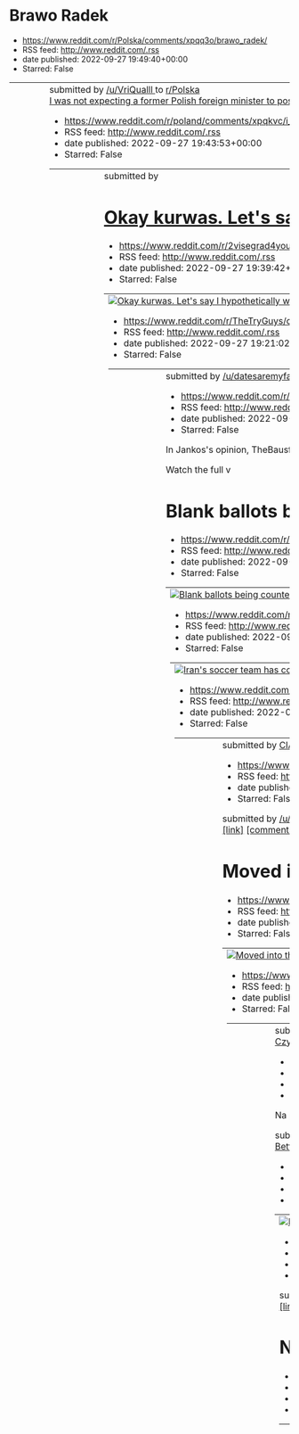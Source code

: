 # Brawo Radek
 - https://www.reddit.com/r/Polska/comments/xpqq3o/brawo_radek/
 - RSS feed: http://www.reddit.com/.rss
 - date published: 2022-09-27 19:49:40+00:00
 - Starred: False

<table> <tr><td> <a href="https://www.reddit.com/r/Polska/comments/xpqq3o/brawo_radek/"> <img alt="Brawo Radek" src="https://preview.redd.it/qsfl2486hgq91.png?width=320&amp;crop=smart&amp;auto=webp&amp;s=e9a030aa4481e2723e512216f17f8c8b8fa85c59" title="Brawo Radek" /> </a> </td><td> &#32; submitted by &#32; <a href="https://www.reddit.com/user/VriQualll"> /u/VriQualll </a> &#32; to &#32; <a href="https://www.reddit.com/r/Polska/"> r/Polska </a> <br /> <span><a href="https://i.redd.it/qsfl2486hgq

# I was not expecting a former Polish foreign minister to post this
 - https://www.reddit.com/r/poland/comments/xpqkvc/i_was_not_expecting_a_former_polish_foreign/
 - RSS feed: http://www.reddit.com/.rss
 - date published: 2022-09-27 19:43:53+00:00
 - Starred: False

<table> <tr><td> <a href="https://www.reddit.com/r/poland/comments/xpqkvc/i_was_not_expecting_a_former_polish_foreign/"> <img alt="I was not expecting a former Polish foreign minister to post this" src="https://preview.redd.it/fean8farfgq91.png?width=640&amp;crop=smart&amp;auto=webp&amp;s=70c3b793614bb797560b40276a2f3654783c34af" title="I was not expecting a former Polish foreign minister to post this" /> </a> </td><td> &#32; submitted by &#32; <a href="https://www.reddit.com/user/S3ndD1ckP1cs">

# Okay kurwas. Let's say I hypothetically wanted to learn Polish in the near future. How do I start learning it without getting an immediate stroke?
 - https://www.reddit.com/r/2visegrad4you/comments/xpqgui/okay_kurwas_lets_say_i_hypothetically_wanted_to/
 - RSS feed: http://www.reddit.com/.rss
 - date published: 2022-09-27 19:39:42+00:00
 - Starred: False

<table> <tr><td> <a href="https://www.reddit.com/r/2visegrad4you/comments/xpqgui/okay_kurwas_lets_say_i_hypothetically_wanted_to/"> <img alt="Okay kurwas. Let's say I hypothetically wanted to learn Polish in the near future. How do I start learning it without getting an immediate stroke?" src="https://preview.redd.it/dljxavmbfgq91.png?width=640&amp;crop=smart&amp;auto=webp&amp;s=29a17406087dfe86e7f2beceb1f0856756095c68" title="Okay kurwas. Let's say I hypothetically wanted to learn Polish in the

# Official: Ned and Ariel’s comments on the situation
 - https://www.reddit.com/r/TheTryGuys/comments/xppz9a/official_ned_and_ariels_comments_on_the_situation/
 - RSS feed: http://www.reddit.com/.rss
 - date published: 2022-09-27 19:21:02+00:00
 - Starred: False

<table> <tr><td> <a href="https://www.reddit.com/r/TheTryGuys/comments/xppz9a/official_ned_and_ariels_comments_on_the_situation/"> <img alt="Official: Ned and Ariel’s comments on the situation" src="https://b.thumbs.redditmedia.com/Vi9bIf_YiJ5_g_CKguyF-XsPPRJdjg75rucuyY9OngE.jpg" title="Official: Ned and Ariel’s comments on the situation" /> </a> </td><td> &#32; submitted by &#32; <a href="https://www.reddit.com/user/datesaremyfave"> /u/datesaremyfave </a> &#32; to &#32; <a href="https://www.red

# G2 Jankos explains why he thinks TheBausffs shouldn't be allowed to play in the EU Champion's Queue
 - https://www.reddit.com/r/leagueoflegends/comments/xppwgp/g2_jankos_explains_why_he_thinks_thebausffs/
 - RSS feed: http://www.reddit.com/.rss
 - date published: 2022-09-27 19:18:05+00:00
 - Starred: False

<!-- SC_OFF --><div class="md"><p>In Jankos's opinion, TheBausffs shouldn't play in the EU Champion's Queue because according to him Baus &quot;plays only one champion&quot;. He then stated that he is speaking for himself but he can assure us that &quot;not a lot of people would be happy about their Top Laner going 12/20 deaths in every game even if he goes even in farm&quot;. He ends saying that in his opinion &quot;Champion's Queue is supposed to imitate pro play.&quot;</p> <p>Watch the full v

# Blank ballots being counted in occupied territories of Ukraine. Results were 97-98% for annexation by Russia.
 - https://www.reddit.com/r/Damnthatsinteresting/comments/xppugf/blank_ballots_being_counted_in_occupied/
 - RSS feed: http://www.reddit.com/.rss
 - date published: 2022-09-27 19:15:52+00:00
 - Starred: False

<table> <tr><td> <a href="https://www.reddit.com/r/Damnthatsinteresting/comments/xppugf/blank_ballots_being_counted_in_occupied/"> <img alt="Blank ballots being counted in occupied territories of Ukraine. Results were 97-98% for annexation by Russia." src="https://preview.redd.it/jx0zio45bgq91.jpg?width=640&amp;crop=smart&amp;auto=webp&amp;s=0da2518d6e8b35d416cb50939293695e1f4c915b" title="Blank ballots being counted in occupied territories of Ukraine. Results were 97-98% for annexation by Russi

# Iran's soccer team has covered the emblem of the Islamic Republic during the national anthem in protest of the government and its lethal treatment of women. This could result in the execution of the players upon returning to Iran.
 - https://www.reddit.com/r/nextfuckinglevel/comments/xppcgi/irans_soccer_team_has_covered_the_emblem_of_the/
 - RSS feed: http://www.reddit.com/.rss
 - date published: 2022-09-27 18:56:57+00:00
 - Starred: False

<table> <tr><td> <a href="https://www.reddit.com/r/nextfuckinglevel/comments/xppcgi/irans_soccer_team_has_covered_the_emblem_of_the/"> <img alt="Iran's soccer team has covered the emblem of the Islamic Republic during the national anthem in protest of the government and its lethal treatment of women. This could result in the execution of the players upon returning to Iran." src="https://external-preview.redd.it/oby22SV7U2IQ90y6r7Xw1NV-Ea80EO8Sl8hUJDjwdHY.png?width=640&amp;crop=smart&amp;auto=web

# This building across the street from my job. "Crea-ate-tive spaces"
 - https://www.reddit.com/r/CrappyDesign/comments/xpoctb/this_building_across_the_street_from_my_job/
 - RSS feed: http://www.reddit.com/.rss
 - date published: 2022-09-27 18:18:56+00:00
 - Starred: False

<table> <tr><td> <a href="https://www.reddit.com/r/CrappyDesign/comments/xpoctb/this_building_across_the_street_from_my_job/"> <img alt="This building across the street from my job. &quot;Crea-ate-tive spaces&quot;" src="https://preview.redd.it/3glmf6pz0gq91.jpg?width=640&amp;crop=smart&amp;auto=webp&amp;s=f5e5b3da41acb0af5e9932ad32b745a3c85674e5" title="This building across the street from my job. &quot;Crea-ate-tive spaces&quot;" /> </a> </td><td> &#32; submitted by &#32; <a href="https://www.

# CIA warned Berlin about possible attacks on gas pipelines in summer - Spiegel
 - https://www.reddit.com/r/worldnews/comments/xpo0w2/cia_warned_berlin_about_possible_attacks_on_gas/
 - RSS feed: http://www.reddit.com/.rss
 - date published: 2022-09-27 18:06:20+00:00
 - Starred: False

&#32; submitted by &#32; <a href="https://www.reddit.com/user/Smithy2232"> /u/Smithy2232 </a> &#32; to &#32; <a href="https://www.reddit.com/r/worldnews/"> r/worldnews </a> <br /> <span><a href="https://www.reuters.com/world/cia-warned-berlin-about-possible-attacks-gas-pipelines-summer-spiegel-2022-09-27/">[link]</a></span> &#32; <span><a href="https://www.reddit.com/r/worldnews/comments/xpo0w2/cia_warned_berlin_about_possible_attacks_on_gas/">[comments]</a></span>

# Moved into this apartment with my girlfriend less than a month ago. Last night, the sky started falling.
 - https://www.reddit.com/r/mildlyinfuriating/comments/xpnsca/moved_into_this_apartment_with_my_girlfriend_less/
 - RSS feed: http://www.reddit.com/.rss
 - date published: 2022-09-27 17:57:54+00:00
 - Starred: False

<table> <tr><td> <a href="https://www.reddit.com/r/mildlyinfuriating/comments/xpnsca/moved_into_this_apartment_with_my_girlfriend_less/"> <img alt="Moved into this apartment with my girlfriend less than a month ago. Last night, the sky started falling." src="https://preview.redd.it/k375fen8xfq91.jpg?width=640&amp;crop=smart&amp;auto=webp&amp;s=53cc9a11f45408436e70e8e896389afd6c88abfd" title="Moved into this apartment with my girlfriend less than a month ago. Last night, the sky started falling."

# literarlyr
 - https://www.reddit.com/r/shitposting/comments/xpndmk/literarlyr/
 - RSS feed: http://www.reddit.com/.rss
 - date published: 2022-09-27 17:42:11+00:00
 - Starred: False

<table> <tr><td> <a href="https://www.reddit.com/r/shitposting/comments/xpndmk/literarlyr/"> <img alt="literarlyr" src="https://preview.redd.it/jg5sxxgdufq91.png?width=640&amp;crop=smart&amp;auto=webp&amp;s=d1d140be61787d122d57f0c5c1d28a5df8e67037" title="literarlyr" /> </a> </td><td> &#32; submitted by &#32; <a href="https://www.reddit.com/user/rdmdstlpstng"> /u/rdmdstlpstng </a> &#32; to &#32; <a href="https://www.reddit.com/r/shitposting/"> r/shitposting </a> <br /> <span><a href="https://i.r

# Czy ludzie serio nieironicznie myślą, że to polskie jednostki specjalne uszkodziły Nord Stream we współpracy z USA?
 - https://www.reddit.com/r/Polska/comments/xpn2x0/czy_ludzie_serio_nieironicznie_myślą_że_to/
 - RSS feed: http://www.reddit.com/.rss
 - date published: 2022-09-27 17:30:58+00:00
 - Starred: False

<!-- SC_OFF --><div class="md"><p>Na początku taki trend widziałem tylko na wykopie, który jak wiadomo, miewa bardzo różne i dziwne pomysły, ale potem w nieironiczny sposób taka narracja przedostała się na tt i do ludzi, których uważam za rozsądnych…</p> </div><!-- SC_ON --> &#32; submitted by &#32; <a href="https://www.reddit.com/user/MartenInGooseberries"> /u/MartenInGooseberries </a> &#32; to &#32; <a href="https://www.reddit.com/r/Polska/"> r/Polska </a> <br /> <span><a href="https://www.red

# Better quality Nahida skill image (you can see the Skill and Burst icons more clearly too) [source unknown]
 - https://www.reddit.com/r/Genshin_Impact_Leaks/comments/xpmxht/better_quality_nahida_skill_image_you_can_see_the/
 - RSS feed: http://www.reddit.com/.rss
 - date published: 2022-09-27 17:25:10+00:00
 - Starred: False

<table> <tr><td> <a href="https://www.reddit.com/r/Genshin_Impact_Leaks/comments/xpmxht/better_quality_nahida_skill_image_you_can_see_the/"> <img alt="Better quality Nahida skill image (you can see the Skill and Burst icons more clearly too) [source unknown]" src="https://preview.redd.it/agpjn00erfq91.png?width=640&amp;crop=smart&amp;auto=webp&amp;s=b611049b10582fbcbb19b10d7d2db444eb6c0256" title="Better quality Nahida skill image (you can see the Skill and Burst icons more clearly too) [source 

# What's your plan if nuclear war breaks out between NATO and Russia?
 - https://www.reddit.com/r/AskReddit/comments/xpmqz3/whats_your_plan_if_nuclear_war_breaks_out_between/
 - RSS feed: http://www.reddit.com/.rss
 - date published: 2022-09-27 17:18:08+00:00
 - Starred: False

&#32; submitted by &#32; <a href="https://www.reddit.com/user/FormalAd4125"> /u/FormalAd4125 </a> &#32; to &#32; <a href="https://www.reddit.com/r/AskReddit/"> r/AskReddit </a> <br /> <span><a href="https://www.reddit.com/r/AskReddit/comments/xpmqz3/whats_your_plan_if_nuclear_war_breaks_out_between/">[link]</a></span> &#32; <span><a href="https://www.reddit.com/r/AskReddit/comments/xpmqz3/whats_your_plan_if_nuclear_war_breaks_out_between/">[comments]</a></span>

# Nahida skill area clarification Via Ubatcha
 - https://www.reddit.com/r/Genshin_Impact_Leaks/comments/xplelt/nahida_skill_area_clarification_via_ubatcha/
 - RSS feed: http://www.reddit.com/.rss
 - date published: 2022-09-27 16:26:48+00:00
 - Starred: False

<table> <tr><td> <a href="https://www.reddit.com/r/Genshin_Impact_Leaks/comments/xplelt/nahida_skill_area_clarification_via_ubatcha/"> <img alt="Nahida skill area clarification Via Ubatcha" src="https://preview.redd.it/3nrsxmdzgfq91.jpg?width=640&amp;crop=smart&amp;auto=webp&amp;s=ef1c5780a8a0672eeb5f6a3ddad40784fd8ff18c" title="Nahida skill area clarification Via Ubatcha" /> </a> </td><td> &#32; submitted by &#32; <a href="https://www.reddit.com/user/Manne_12"> /u/Manne_12 </a> &#32; to &#32; <

# Do you polish people like being called Eastern Europeans?
 - https://www.reddit.com/r/poland/comments/xpl17t/do_you_polish_people_like_being_called_eastern/
 - RSS feed: http://www.reddit.com/.rss
 - date published: 2022-09-27 16:12:48+00:00
 - Starred: False

<!-- SC_OFF --><div class="md"><p>So I was born in Poland, but moved abroad as a child. I personally don’t like it, when people call me Eastern European or say that I’m from Eastern Europe, because a lot of people immediately see it as little Russia. Nothing wrong with being Russian, but I don’t like it when the culture, traditions etc. of a country are being ignored and mixed with other out of ignorance and kinda having the iron curtain thinking. That’s why I rather call myself Central European

# Cos gorszego niz p1zda
 - https://www.reddit.com/r/Polska_wpz/comments/xpk32g/cos_gorszego_niz_p1zda/
 - RSS feed: http://www.reddit.com/.rss
 - date published: 2022-09-27 15:36:45+00:00
 - Starred: False

<table> <tr><td> <a href="https://www.reddit.com/r/Polska_wpz/comments/xpk32g/cos_gorszego_niz_p1zda/"> <img alt="Cos gorszego niz p1zda" src="https://preview.redd.it/yk80tn228fq91.jpg?width=640&amp;crop=smart&amp;auto=webp&amp;s=21d9467e96e04f6f74c77d32e70c84d3641d6b42" title="Cos gorszego niz p1zda" /> </a> </td><td> &#32; submitted by &#32; <a href="https://www.reddit.com/user/Ilikenani"> /u/Ilikenani </a> &#32; to &#32; <a href="https://www.reddit.com/r/Polska_wpz/"> r/Polska_wpz </a> <br />

# PGNiG wlepia karę za zbyt male zużycie gazu
 - https://www.reddit.com/r/Polska/comments/xpk0ss/pgnig_wlepia_karę_za_zbyt_male_zużycie_gazu/
 - RSS feed: http://www.reddit.com/.rss
 - date published: 2022-09-27 15:34:18+00:00
 - Starred: False

<table> <tr><td> <a href="https://www.reddit.com/r/Polska/comments/xpk0ss/pgnig_wlepia_karę_za_zbyt_male_zużycie_gazu/"> <img alt="PGNiG wlepia karę za zbyt male zużycie gazu" src="https://preview.redd.it/6wuws4em7fq91.jpg?width=640&amp;crop=smart&amp;auto=webp&amp;s=464cf2f1600069b43a53feb00b212ad43fa91a6c" title="PGNiG wlepia karę za zbyt male zużycie gazu" /> </a> </td><td> &#32; submitted by &#32; <a href="https://www.reddit.com/user/Bielin_Clash"> /u/Bielin_Clash </a> &#32; to &#32; <a href

# I don't know why they get so angry.
 - https://www.reddit.com/r/dankmemes/comments/xpjjzt/i_dont_know_why_they_get_so_angry/
 - RSS feed: http://www.reddit.com/.rss
 - date published: 2022-09-27 15:16:20+00:00
 - Starred: False

<table> <tr><td> <a href="https://www.reddit.com/r/dankmemes/comments/xpjjzt/i_dont_know_why_they_get_so_angry/"> <img alt="I don't know why they get so angry." src="https://preview.redd.it/d9fr8o0f4fq91.jpg?width=640&amp;crop=smart&amp;auto=webp&amp;s=09a718e9f0ca2329fdf0516f74aab9e3424087d2" title="I don't know why they get so angry." /> </a> </td><td> &#32; submitted by &#32; <a href="https://www.reddit.com/user/crash_and-burn9000"> /u/crash_and-burn9000 </a> &#32; to &#32; <a href="https://w

# You get transported 30 years into the future for 5 minutes, you are sitting in front of a computer, what information are you going to search?
 - https://www.reddit.com/r/AskReddit/comments/xpjhkd/you_get_transported_30_years_into_the_future_for/
 - RSS feed: http://www.reddit.com/.rss
 - date published: 2022-09-27 15:13:52+00:00
 - Starred: False

&#32; submitted by &#32; <a href="https://www.reddit.com/user/ChipChrome-"> /u/ChipChrome- </a> &#32; to &#32; <a href="https://www.reddit.com/r/AskReddit/"> r/AskReddit </a> <br /> <span><a href="https://www.reddit.com/r/AskReddit/comments/xpjhkd/you_get_transported_30_years_into_the_future_for/">[link]</a></span> &#32; <span><a href="https://www.reddit.com/r/AskReddit/comments/xpjhkd/you_get_transported_30_years_into_the_future_for/">[comments]</a></span>

# I fo und it from somewhere and i decided to buy it and today arrive. what should i do?
 - https://www.reddit.com/r/shitposting/comments/xpjdhg/i_fo_und_it_from_somewhere_and_i_decided_to_buy/
 - RSS feed: http://www.reddit.com/.rss
 - date published: 2022-09-27 15:09:41+00:00
 - Starred: False

&#32; submitted by &#32; <a href="https://www.reddit.com/user/Arnius_blamentus19"> /u/Arnius_blamentus19 </a> &#32; to &#32; <a href="https://www.reddit.com/r/shitposting/"> r/shitposting </a> <br /> <span><a href="https://v.redd.it/fu6g6y483fq91">[link]</a></span> &#32; <span><a href="https://www.reddit.com/r/shitposting/comments/xpjdhg/i_fo_und_it_from_somewhere_and_i_decided_to_buy/">[comments]</a></span>

# [DISC] Chainsaw Man - Ch. 105 links
 - https://www.reddit.com/r/ChainsawMan/comments/xpj3oi/disc_chainsaw_man_ch_105_links/
 - RSS feed: http://www.reddit.com/.rss
 - date published: 2022-09-27 14:59:47+00:00
 - Starred: False

<!-- SC_OFF --><div class="md"><table><thead> <tr> <th align="left"><strong>Source</strong></th> <th align="left"><strong>Status</strong></th> </tr> </thead><tbody> <tr> <td align="left">Mangaplus</td> <td align="left"><a href="https://mangaplus.shueisha.co.jp/viewer/1013774">Online</a></td> </tr> <tr> <td align="left">Viz</td> <td align="left"><a href="https://www.viz.com/shonenjump/chainsaw-man-chapter-105/chapter/25500?action=read">Online</a></td> </tr> </tbody></table> <p><a href="https://di

# Złożyłem zawiadomienie do prokuratury na posła PiS za łamanie kodeksu wyborczego.
 - https://www.reddit.com/r/Polska/comments/xpio8w/złożyłem_zawiadomienie_do_prokuratury_na_posła/
 - RSS feed: http://www.reddit.com/.rss
 - date published: 2022-09-27 14:43:02+00:00
 - Starred: False

<table> <tr><td> <a href="https://www.reddit.com/r/Polska/comments/xpio8w/złożyłem_zawiadomienie_do_prokuratury_na_posła/"> <img alt="Złożyłem zawiadomienie do prokuratury na posła PiS za łamanie kodeksu wyborczego." src="https://preview.redd.it/19j93k1hyeq91.jpg?width=640&amp;crop=smart&amp;auto=webp&amp;s=513be084e2d48c99c7bdac00db648e1789b791e6" title="Złożyłem zawiadomienie do prokuratury na posła PiS za łamanie kodeksu wyborczego." /> </a> </td><td> &#32; submitted by &#32; <a href="https:/

# What's your simple fantasy name?
 - https://www.reddit.com/r/tumblr/comments/xpik2u/whats_your_simple_fantasy_name/
 - RSS feed: http://www.reddit.com/.rss
 - date published: 2022-09-27 14:38:31+00:00
 - Starred: False

<table> <tr><td> <a href="https://www.reddit.com/r/tumblr/comments/xpik2u/whats_your_simple_fantasy_name/"> <img alt="What's your simple fantasy name?" src="https://preview.redd.it/h65nvmfkxeq91.png?width=640&amp;crop=smart&amp;auto=webp&amp;s=0005c22fe991bd55f7f93145d35299bd870ba46f" title="What's your simple fantasy name?" /> </a> </td><td> &#32; submitted by &#32; <a href="https://www.reddit.com/user/lucagaygay"> /u/lucagaygay </a> &#32; to &#32; <a href="https://www.reddit.com/r/tumblr/"> r/

# Il just wait for season 2,
 - https://www.reddit.com/r/memes/comments/xpib0d/il_just_wait_for_season_2/
 - RSS feed: http://www.reddit.com/.rss
 - date published: 2022-09-27 14:28:30+00:00
 - Starred: False

<table> <tr><td> <a href="https://www.reddit.com/r/memes/comments/xpib0d/il_just_wait_for_season_2/"> <img alt="Il just wait for season 2," src="https://preview.redd.it/2efkjw8uveq91.gif?width=320&amp;crop=smart&amp;s=055d62fc063667e1644b3113238ad658fb88d869" title="Il just wait for season 2," /> </a> </td><td> &#32; submitted by &#32; <a href="https://www.reddit.com/user/AestheticMirror"> /u/AestheticMirror </a> &#32; to &#32; <a href="https://www.reddit.com/r/memes/"> r/memes </a> <br /> <span

# This was uploaded online with the caption: "We are closer than you think".
 - https://www.reddit.com/r/ukraine/comments/xpi78b/this_was_uploaded_online_with_the_caption_we_are/
 - RSS feed: http://www.reddit.com/.rss
 - date published: 2022-09-27 14:24:28+00:00
 - Starred: False

<table> <tr><td> <a href="https://www.reddit.com/r/ukraine/comments/xpi78b/this_was_uploaded_online_with_the_caption_we_are/"> <img alt="This was uploaded online with the caption: &quot;We are closer than you think&quot;." src="https://preview.redd.it/s3lke7z4veq91.jpg?width=640&amp;crop=smart&amp;auto=webp&amp;s=fa15ce101a4e95b21ec1e742d10f0f66bcc70347" title="This was uploaded online with the caption: &quot;We are closer than you think&quot;." /> </a> </td><td> &#32; submitted by &#32; <a href

# Wholesome Japan
 - https://www.reddit.com/r/wholesomememes/comments/xpi0bn/wholesome_japan/
 - RSS feed: http://www.reddit.com/.rss
 - date published: 2022-09-27 14:16:48+00:00
 - Starred: False

<table> <tr><td> <a href="https://www.reddit.com/r/wholesomememes/comments/xpi0bn/wholesome_japan/"> <img alt="Wholesome Japan" src="https://preview.redd.it/n9jldzksteq91.jpg?width=640&amp;crop=smart&amp;auto=webp&amp;s=fa8451c2118bd48b060780c970cb7289c63e96df" title="Wholesome Japan" /> </a> </td><td> &#32; submitted by &#32; <a href="https://www.reddit.com/user/Steam-powered-pickle"> /u/Steam-powered-pickle </a> &#32; to &#32; <a href="https://www.reddit.com/r/wholesomememes/"> r/wholesomememe

# Initial votes show over 96% in occupied Ukraine favor joining Russia -Russian state media
 - https://www.reddit.com/r/worldnews/comments/xphyov/initial_votes_show_over_96_in_occupied_ukraine/
 - RSS feed: http://www.reddit.com/.rss
 - date published: 2022-09-27 14:15:04+00:00
 - Starred: False

&#32; submitted by &#32; <a href="https://www.reddit.com/user/Labor_Zionist"> /u/Labor_Zionist </a> &#32; to &#32; <a href="https://www.reddit.com/r/worldnews/"> r/worldnews </a> <br /> <span><a href="https://m.jpost.com/international/article-718256">[link]</a></span> &#32; <span><a href="https://www.reddit.com/r/worldnews/comments/xphyov/initial_votes_show_over_96_in_occupied_ukraine/">[comments]</a></span>

# This meme is from the future. You wouldn’t get it.
 - https://www.reddit.com/r/memes/comments/xph4jg/this_meme_is_from_the_future_you_wouldnt_get_it/
 - RSS feed: http://www.reddit.com/.rss
 - date published: 2022-09-27 13:41:42+00:00
 - Starred: False

<table> <tr><td> <a href="https://www.reddit.com/r/memes/comments/xph4jg/this_meme_is_from_the_future_you_wouldnt_get_it/"> <img alt="This meme is from the future. You wouldn’t get it." src="https://preview.redd.it/yxt7nq6jneq91.jpg?width=640&amp;crop=smart&amp;auto=webp&amp;s=99e4779809c437e5842d0321d21a1f796e5a7e8f" title="This meme is from the future. You wouldn’t get it." /> </a> </td><td> &#32; submitted by &#32; <a href="https://www.reddit.com/user/bored_person9085-6"> /u/bored_person9085-

# nord stream gas leakage
 - https://www.reddit.com/r/pics/comments/xph1aa/nord_stream_gas_leakage/
 - RSS feed: http://www.reddit.com/.rss
 - date published: 2022-09-27 13:37:56+00:00
 - Starred: False

<table> <tr><td> <a href="https://www.reddit.com/r/pics/comments/xph1aa/nord_stream_gas_leakage/"> <img alt="nord stream gas leakage" src="https://preview.redd.it/qgb3u55tmeq91.jpg?width=640&amp;crop=smart&amp;auto=webp&amp;s=aab26fedf5c283c05723aa090b933e2c9f780ddd" title="nord stream gas leakage" /> </a> </td><td> &#32; submitted by &#32; <a href="https://www.reddit.com/user/eumel99"> /u/eumel99 </a> &#32; to &#32; <a href="https://www.reddit.com/r/pics/"> r/pics </a> <br /> <span><a href="htt

# Swedish and Danish seismological stations confirm explosions at Nord Stream leaks
 - https://www.reddit.com/r/europe/comments/xpgrxi/swedish_and_danish_seismological_stations_confirm/
 - RSS feed: http://www.reddit.com/.rss
 - date published: 2022-09-27 13:26:52+00:00
 - Starred: False

<table> <tr><td> <a href="https://www.reddit.com/r/europe/comments/xpgrxi/swedish_and_danish_seismological_stations_confirm/"> <img alt="Swedish and Danish seismological stations confirm explosions at Nord Stream leaks" src="https://external-preview.redd.it/RctlfzCydzk8ZREPOACXTO9vImrcqkLQeo6xvY6vG-M.jpg?width=640&amp;crop=smart&amp;auto=webp&amp;s=3f18f232c8800891cc542b1a9503c80f362b868c" title="Swedish and Danish seismological stations confirm explosions at Nord Stream leaks" /> </a> </td><td>

# AFK Arena (video game) addict that never went outside since 2016 and only ate lentils.
 - https://www.reddit.com/r/oddlyterrifying/comments/xpfzub/afk_arena_video_game_addict_that_never_went/
 - RSS feed: http://www.reddit.com/.rss
 - date published: 2022-09-27 12:53:50+00:00
 - Starred: False

<table> <tr><td> <a href="https://www.reddit.com/r/oddlyterrifying/comments/xpfzub/afk_arena_video_game_addict_that_never_went/"> <img alt="AFK Arena (video game) addict that never went outside since 2016 and only ate lentils." src="https://preview.redd.it/30kbqsmzeeq91.png?width=320&amp;crop=smart&amp;auto=webp&amp;s=9598b4324b067ef87cc649ab17328e960b72d76e" title="AFK Arena (video game) addict that never went outside since 2016 and only ate lentils." /> </a> </td><td> &#32; submitted by &#32; 

# Holy sh... I felt that regret.
 - https://www.reddit.com/r/instant_regret/comments/xpfp01/holy_sh_i_felt_that_regret/
 - RSS feed: http://www.reddit.com/.rss
 - date published: 2022-09-27 12:40:21+00:00
 - Starred: False

<table> <tr><td> <a href="https://www.reddit.com/r/instant_regret/comments/xpfp01/holy_sh_i_felt_that_regret/"> <img alt="Holy sh... I felt that regret." src="https://external-preview.redd.it/f-6wOvGQs8SyoODqPtnXOOtI-LYJ6f_Z94akg8wAB_A.jpg?width=216&amp;crop=smart&amp;auto=webp&amp;s=45241e58fbf018d87bf44bf394c00199d2eb319d" title="Holy sh... I felt that regret." /> </a> </td><td> &#32; submitted by &#32; <a href="https://www.reddit.com/user/esberat"> /u/esberat </a> &#32; to &#32; <a href="http

# Thanks, I hate Russians breaking their legs to avoid mobilization
 - https://www.reddit.com/r/TIHI/comments/xpfjmz/thanks_i_hate_russians_breaking_their_legs_to/
 - RSS feed: http://www.reddit.com/.rss
 - date published: 2022-09-27 12:33:32+00:00
 - Starred: False

&#32; submitted by &#32; <a href="https://www.reddit.com/user/Finnick-420"> /u/Finnick-420 </a> &#32; to &#32; <a href="https://www.reddit.com/r/TIHI/"> r/TIHI </a> <br /> <span><a href="https://v.redd.it/vani7uwcbeq91">[link]</a></span> &#32; <span><a href="https://www.reddit.com/r/TIHI/comments/xpfjmz/thanks_i_hate_russians_breaking_their_legs_to/">[comments]</a></span>

# Updated Nahida kit and weapon by WFP
 - https://www.reddit.com/r/Genshin_Impact_Leaks/comments/xpfj8y/updated_nahida_kit_and_weapon_by_wfp/
 - RSS feed: http://www.reddit.com/.rss
 - date published: 2022-09-27 12:33:02+00:00
 - Starred: False

<table> <tr><td> <a href="https://www.reddit.com/r/Genshin_Impact_Leaks/comments/xpfj8y/updated_nahida_kit_and_weapon_by_wfp/"> <img alt="Updated Nahida kit and weapon by WFP" src="https://a.thumbs.redditmedia.com/Arc3lNyP7PUdhZK0Il9rF7HNf_7KYDHHf4k4RY-uOR4.jpg" title="Updated Nahida kit and weapon by WFP" /> </a> </td><td> <!-- SC_OFF --><div class="md"><p>&#x200b;</p> <p><a href="https://preview.redd.it/pe2axpb2beq91.png?width=1550&amp;format=png&amp;auto=webp&amp;s=177a4aa36440e2f3027a1a9aca8

# Dla osób które w młodości lubiły środowisko Korwina i miały podobne do niego poglądy, co was przekonało do zmiany zdania?
 - https://www.reddit.com/r/Polska/comments/xpfiif/dla_osób_które_w_młodości_lubiły_środowisko/
 - RSS feed: http://www.reddit.com/.rss
 - date published: 2022-09-27 12:32:06+00:00
 - Starred: False

<!-- SC_OFF --><div class="md"><p><a href="https://www.reddit.com/poll/xpfiif">View Poll</a></p> </div><!-- SC_ON --> &#32; submitted by &#32; <a href="https://www.reddit.com/user/Norbertok2"> /u/Norbertok2 </a> &#32; to &#32; <a href="https://www.reddit.com/r/Polska/"> r/Polska </a> <br /> <span><a href="https://www.reddit.com/r/Polska/comments/xpfiif/dla_osób_które_w_młodości_lubiły_środowisko/">[link]</a></span> &#32; <span><a href="https://www.reddit.com/r/Polska/comments/xpfiif/dla_osób_któ

# me_irl
 - https://www.reddit.com/r/meirl/comments/xpf1xi/me_irl/
 - RSS feed: http://www.reddit.com/.rss
 - date published: 2022-09-27 12:11:15+00:00
 - Starred: False

<table> <tr><td> <a href="https://www.reddit.com/r/meirl/comments/xpf1xi/me_irl/"> <img alt="me_irl" src="https://preview.redd.it/762uwrsc7eq91.jpg?width=320&amp;crop=smart&amp;auto=webp&amp;s=1dc89abf2282d0502ada3bcceb53e3c401599c54" title="me_irl" /> </a> </td><td> &#32; submitted by &#32; <a href="https://www.reddit.com/user/Ok_Performance_5728"> /u/Ok_Performance_5728 </a> &#32; to &#32; <a href="https://www.reddit.com/r/meirl/"> r/meirl </a> <br /> <span><a href="https://i.redd.it/762uwrsc7

# That got weird quick
 - https://www.reddit.com/r/Genshin_Impact/comments/xpevws/that_got_weird_quick/
 - RSS feed: http://www.reddit.com/.rss
 - date published: 2022-09-27 12:03:51+00:00
 - Starred: False

<table> <tr><td> <a href="https://www.reddit.com/r/Genshin_Impact/comments/xpevws/that_got_weird_quick/"> <img alt="That got weird quick" src="https://b.thumbs.redditmedia.com/29SnJyBRYxYBWD5mvhrFvl_uvm5HLtsKGZuoOChv6Ws.jpg" title="That got weird quick" /> </a> </td><td> &#32; submitted by &#32; <a href="https://www.reddit.com/user/FlameLover444"> /u/FlameLover444 </a> &#32; to &#32; <a href="https://www.reddit.com/r/Genshin_Impact/"> r/Genshin_Impact </a> <br /> <span><a href="https://www.reddi

# Ukrainian BTR engages a Russian SUV that was attempting to flee encirclement
 - https://www.reddit.com/r/CombatFootage/comments/xpeuow/ukrainian_btr_engages_a_russian_suv_that_was/
 - RSS feed: http://www.reddit.com/.rss
 - date published: 2022-09-27 12:02:18+00:00
 - Starred: False

&#32; submitted by &#32; <a href="https://www.reddit.com/user/HalalMeatCOEggo"> /u/HalalMeatCOEggo </a> &#32; to &#32; <a href="https://www.reddit.com/r/CombatFootage/"> r/CombatFootage </a> <br /> <span><a href="https://v.redd.it/it3k79ik5eq91">[link]</a></span> &#32; <span><a href="https://www.reddit.com/r/CombatFootage/comments/xpeuow/ukrainian_btr_engages_a_russian_suv_that_was/">[comments]</a></span>

# why is my laptop consuming 60% ram idle ?
 - https://www.reddit.com/r/pcmasterrace/comments/xpetw8/why_is_my_laptop_consuming_60_ram_idle/
 - RSS feed: http://www.reddit.com/.rss
 - date published: 2022-09-27 12:01:21+00:00
 - Starred: False

<table> <tr><td> <a href="https://www.reddit.com/r/pcmasterrace/comments/xpetw8/why_is_my_laptop_consuming_60_ram_idle/"> <img alt="why is my laptop consuming 60% ram idle ?" src="https://preview.redd.it/5fj6mopk5eq91.png?width=640&amp;crop=smart&amp;auto=webp&amp;s=657eef05f23338fbb4a458cd255fa81613319c6c" title="why is my laptop consuming 60% ram idle ?" /> </a> </td><td> &#32; submitted by &#32; <a href="https://www.reddit.com/user/Dead-_Inside"> /u/Dead-_Inside </a> &#32; to &#32; <a href="h

# Co to ma być
 - https://www.reddit.com/r/Polska/comments/xpenct/co_to_ma_być/
 - RSS feed: http://www.reddit.com/.rss
 - date published: 2022-09-27 11:53:28+00:00
 - Starred: False

&#32; submitted by &#32; <a href="https://www.reddit.com/user/average_air_breather"> /u/average_air_breather </a> &#32; to &#32; <a href="https://www.reddit.com/r/Polska/"> r/Polska </a> <br /> <span><a href="https://i.redd.it/ouh2myv74eq91.jpg">[link]</a></span> &#32; <span><a href="https://www.reddit.com/r/Polska/comments/xpenct/co_to_ma_być/">[comments]</a></span>

# Capitano & Arlecchino crumbs , via HXG
 - https://www.reddit.com/r/Genshin_Impact_Leaks/comments/xpe0w3/capitano_arlecchino_crumbs_via_hxg/
 - RSS feed: http://www.reddit.com/.rss
 - date published: 2022-09-27 11:24:14+00:00
 - Starred: False

&#32; submitted by &#32; <a href="https://www.reddit.com/user/Fair-Order7157"> /u/Fair-Order7157 </a> &#32; to &#32; <a href="https://www.reddit.com/r/Genshin_Impact_Leaks/"> r/Genshin_Impact_Leaks </a> <br /> <span><a href="https://i.redd.it/xwrw0m60zdq91.jpg">[link]</a></span> &#32; <span><a href="https://www.reddit.com/r/Genshin_Impact_Leaks/comments/xpe0w3/capitano_arlecchino_crumbs_via_hxg/">[comments]</a></span>

# Farmers among Russians drafted into the military, Putin says
 - https://www.reddit.com/r/worldnews/comments/xpduwx/farmers_among_russians_drafted_into_the_military/
 - RSS feed: http://www.reddit.com/.rss
 - date published: 2022-09-27 11:15:52+00:00
 - Starred: False

&#32; submitted by &#32; <a href="https://www.reddit.com/user/charmbrood"> /u/charmbrood </a> &#32; to &#32; <a href="https://www.reddit.com/r/worldnews/"> r/worldnews </a> <br /> <span><a href="https://www.reuters.com/world/europe/farmers-among-russians-drafted-into-military-putin-says-2022-09-27/">[link]</a></span> &#32; <span><a href="https://www.reddit.com/r/worldnews/comments/xpduwx/farmers_among_russians_drafted_into_the_military/">[comments]</a></span>

# Death Diving Championship
 - https://www.reddit.com/r/Damnthatsinteresting/comments/xpdumv/death_diving_championship/
 - RSS feed: http://www.reddit.com/.rss
 - date published: 2022-09-27 11:15:28+00:00
 - Starred: False

<table> <tr><td> <a href="https://www.reddit.com/r/Damnthatsinteresting/comments/xpdumv/death_diving_championship/"> <img alt="Death Diving Championship" src="https://external-preview.redd.it/WakeCE-IOib2pFzlTDT-aNLQnxlOmf_sB0V2tyDmSnk.png?width=320&amp;crop=smart&amp;auto=webp&amp;s=960a850d7d1061cb152620f9bbeaa025a3e1e8cd" title="Death Diving Championship" /> </a> </td><td> &#32; submitted by &#32; <a href="https://www.reddit.com/user/_plainsimple"> /u/_plainsimple </a> &#32; to &#32; <a href=

# ale smak ma zarąbisty
 - https://www.reddit.com/r/Polska_wpz/comments/xpdlmh/ale_smak_ma_zarąbisty/
 - RSS feed: http://www.reddit.com/.rss
 - date published: 2022-09-27 11:02:45+00:00
 - Starred: False

<table> <tr><td> <a href="https://www.reddit.com/r/Polska_wpz/comments/xpdlmh/ale_smak_ma_zarąbisty/"> <img alt="ale smak ma zarąbisty" src="https://preview.redd.it/a6jtp276vdq91.jpg?width=320&amp;crop=smart&amp;auto=webp&amp;s=36ca0c5c81e85ebacdac9b40b912fc59e4a9f265" title="ale smak ma zarąbisty" /> </a> </td><td> &#32; submitted by &#32; <a href="https://www.reddit.com/user/fardconsumer"> /u/fardconsumer </a> &#32; to &#32; <a href="https://www.reddit.com/r/Polska_wpz/"> r/Polska_wpz </a> <br

# I like to suntan during summer in my garden, thinking it's safe. Turns out the city decided this was a good day to update house plot records
 - https://www.reddit.com/r/funny/comments/xpdcfj/i_like_to_suntan_during_summer_in_my_garden/
 - RSS feed: http://www.reddit.com/.rss
 - date published: 2022-09-27 10:50:11+00:00
 - Starred: False

&#32; submitted by &#32; <a href="https://www.reddit.com/user/PileLile"> /u/PileLile </a> &#32; to &#32; <a href="https://www.reddit.com/r/funny/"> r/funny </a> <br /> <span><a href="https://i.redd.it/xpsq7umxsdq91.jpg">[link]</a></span> &#32; <span><a href="https://www.reddit.com/r/funny/comments/xpdcfj/i_like_to_suntan_during_summer_in_my_garden/">[comments]</a></span>

# 🐩
 - https://www.reddit.com/r/shitposting/comments/xpcxb9/_/
 - RSS feed: http://www.reddit.com/.rss
 - date published: 2022-09-27 10:28:15+00:00
 - Starred: False

<table> <tr><td> <a href="https://www.reddit.com/r/shitposting/comments/xpcxb9/_/"> <img alt="🐩" src="https://external-preview.redd.it/ZIjbymYrABZv5yFrmqH3SZ2WJQX3DQOUjw77q3YgSKM.png?width=216&amp;crop=smart&amp;auto=webp&amp;s=9f1dda8c1e819dd9a295ba2c8fb8be3dcf18a407" title="🐩" /> </a> </td><td> &#32; submitted by &#32; <a href="https://www.reddit.com/user/Bush-of-love"> /u/Bush-of-love </a> &#32; to &#32; <a href="https://www.reddit.com/r/shitposting/"> r/shitposting </a> <br /> <span><a href=

# What type of aesthetic would be cool to see in the next new FromSoft game in the future?
 - https://www.reddit.com/r/Eldenring/comments/xpcqnj/what_type_of_aesthetic_would_be_cool_to_see_in/
 - RSS feed: http://www.reddit.com/.rss
 - date published: 2022-09-27 10:18:27+00:00
 - Starred: False

<table> <tr><td> <a href="https://www.reddit.com/r/Eldenring/comments/xpcqnj/what_type_of_aesthetic_would_be_cool_to_see_in/"> <img alt="What type of aesthetic would be cool to see in the next new FromSoft game in the future?" src="https://preview.redd.it/wi94nbx2ndq91.jpg?width=640&amp;crop=smart&amp;auto=webp&amp;s=081377b8e0f5e04862430862bbf7ab7ce75fa399" title="What type of aesthetic would be cool to see in the next new FromSoft game in the future?" /> </a> </td><td> &#32; submitted by &#32;

# Wściekły Korwin murem za Braunem i AfD
 - https://www.reddit.com/r/Polska/comments/xpcn6d/wściekły_korwin_murem_za_braunem_i_afd/
 - RSS feed: http://www.reddit.com/.rss
 - date published: 2022-09-27 10:13:25+00:00
 - Starred: False

<table> <tr><td> <a href="https://www.reddit.com/r/Polska/comments/xpcn6d/wściekły_korwin_murem_za_braunem_i_afd/"> <img alt="Wściekły Korwin murem za Braunem i AfD" src="https://preview.redd.it/rbimlg4jldq91.png?width=320&amp;crop=smart&amp;auto=webp&amp;s=fe85b82b07a48501c2de5df0e52e036bb71b6ebd" title="Wściekły Korwin murem za Braunem i AfD" /> </a> </td><td> &#32; submitted by &#32; <a href="https://www.reddit.com/user/Randriri"> /u/Randriri </a> &#32; to &#32; <a href="https://www.reddit.co

# What a wholesome helper
 - https://www.reddit.com/r/wholesomememes/comments/xpcn2f/what_a_wholesome_helper/
 - RSS feed: http://www.reddit.com/.rss
 - date published: 2022-09-27 10:13:14+00:00
 - Starred: False

<table> <tr><td> <a href="https://www.reddit.com/r/wholesomememes/comments/xpcn2f/what_a_wholesome_helper/"> <img alt="What a wholesome helper" src="https://preview.redd.it/ij1092t6mdq91.jpg?width=640&amp;crop=smart&amp;auto=webp&amp;s=36b246b0cab004993c46d4f0c3c35312e49bebf6" title="What a wholesome helper" /> </a> </td><td> &#32; submitted by &#32; <a href="https://www.reddit.com/user/Unkie_Al"> /u/Unkie_Al </a> &#32; to &#32; <a href="https://www.reddit.com/r/wholesomememes/"> r/wholesomememe

# My cat is still confused
 - https://www.reddit.com/r/FunnyAnimals/comments/xpck76/my_cat_is_still_confused/
 - RSS feed: http://www.reddit.com/.rss
 - date published: 2022-09-27 10:08:58+00:00
 - Starred: False

<table> <tr><td> <a href="https://www.reddit.com/r/FunnyAnimals/comments/xpck76/my_cat_is_still_confused/"> <img alt="My cat is still confused" src="https://external-preview.redd.it/CdyCpPuSB3LsuM8aQhnj0EyEeTgdD9X4PaATeH8j8pg.png?width=640&amp;crop=smart&amp;auto=webp&amp;s=51e8dd042cee63f9a6ffd1e57bc5933c7e230896" title="My cat is still confused" /> </a> </td><td> &#32; submitted by &#32; <a href="https://www.reddit.com/user/MartinReacher"> /u/MartinReacher </a> &#32; to &#32; <a href="https://

# Kosovo is the supreme ruler
 - https://www.reddit.com/r/memes/comments/xpcjch/kosovo_is_the_supreme_ruler/
 - RSS feed: http://www.reddit.com/.rss
 - date published: 2022-09-27 10:07:39+00:00
 - Starred: False

<table> <tr><td> <a href="https://www.reddit.com/r/memes/comments/xpcjch/kosovo_is_the_supreme_ruler/"> <img alt="Kosovo is the supreme ruler" src="https://preview.redd.it/cibvfr9bldq91.png?width=320&amp;crop=smart&amp;auto=webp&amp;s=cca04efae05204ae33946be7acb430dd2fe367db" title="Kosovo is the supreme ruler" /> </a> </td><td> &#32; submitted by &#32; <a href="https://www.reddit.com/user/Puzzle960"> /u/Puzzle960 </a> &#32; to &#32; <a href="https://www.reddit.com/r/memes/"> r/memes </a> <br />

# Częściowa Mogilizacja
 - https://www.reddit.com/r/Polska/comments/xpccfb/częściowa_mogilizacja/
 - RSS feed: http://www.reddit.com/.rss
 - date published: 2022-09-27 09:57:54+00:00
 - Starred: False

<table> <tr><td> <a href="https://www.reddit.com/r/Polska/comments/xpccfb/częściowa_mogilizacja/"> <img alt="Częściowa Mogilizacja" src="https://preview.redd.it/fsl2s9pljdq91.jpg?width=640&amp;crop=smart&amp;auto=webp&amp;s=36518ab9b288a11e5f72fbf84df45e9afe80bc58" title="Częściowa Mogilizacja" /> </a> </td><td> &#32; submitted by &#32; <a href="https://www.reddit.com/user/_Kamienny_"> /u/_Kamienny_ </a> &#32; to &#32; <a href="https://www.reddit.com/r/Polska/"> r/Polska </a> <br /> <span><a hre

# Kolejny szok w Rosji. Służby mają posuwać się do gwałtów nawet na mężczyznach
 - https://www.reddit.com/r/Polska/comments/xpc6x5/kolejny_szok_w_rosji_służby_mają_posuwać_się_do/
 - RSS feed: http://www.reddit.com/.rss
 - date published: 2022-09-27 09:49:29+00:00
 - Starred: False

<table> <tr><td> <a href="https://www.reddit.com/r/Polska/comments/xpc6x5/kolejny_szok_w_rosji_służby_mają_posuwać_się_do/"> <img alt="Kolejny szok w Rosji. Służby mają posuwać się do gwałtów nawet na mężczyznach" src="https://external-preview.redd.it/YJ9N-Db_5E0-MqA6zp4sSI_1j9JWl-v7nE3bWOxOI9w.jpg?width=640&amp;crop=smart&amp;auto=webp&amp;s=8d51b6d324091b5e6025ecaba73efda796014f29" title="Kolejny szok w Rosji. Służby mają posuwać się do gwałtów nawet na mężczyznach" /> </a> </td><td> &#32; sub

# Berlin wants a pan-European air defense network, with Arrow 3 'set' as first step
 - https://www.reddit.com/r/europe/comments/xpc2nn/berlin_wants_a_paneuropean_air_defense_network/
 - RSS feed: http://www.reddit.com/.rss
 - date published: 2022-09-27 09:42:41+00:00
 - Starred: False

<table> <tr><td> <a href="https://www.reddit.com/r/europe/comments/xpc2nn/berlin_wants_a_paneuropean_air_defense_network/"> <img alt="Berlin wants a pan-European air defense network, with Arrow 3 'set' as first step" src="https://external-preview.redd.it/M7FC5Sb3hOAXUAZf6dnFyqkCVvLAv0X2XKIyEQZTrWs.jpg?width=640&amp;crop=smart&amp;auto=webp&amp;s=e906ee14515ad680c8495dc7660078d5b6d22fc6" title="Berlin wants a pan-European air defense network, with Arrow 3 'set' as first step" /> </a> </td><td> &#

# Która partia zamiast PiS?
 - https://www.reddit.com/r/Polska/comments/xpbwr4/która_partia_zamiast_pis/
 - RSS feed: http://www.reddit.com/.rss
 - date published: 2022-09-27 09:33:38+00:00
 - Starred: False

<!-- SC_OFF --><div class="md"><p>Według sondaży poparcia, próg wyborczy mają szansę przekroczyć: PiS, KO, Polska 2050, Lewica, Konfederacja i PSL. Zdaję sobie sprawę, że PiS ma na <a href="https://www.reddit.com/r/Polska">r/Polska</a> wielu krytyków, dlatego jestem ciekaw, która z tych partii (oprócz PiS) ma największe szanse na wasz głos w najbliższych wyborach oraz - co najbardziej mnie interesuje - dlaczego?</p> </div><!-- SC_ON --> &#32; submitted by &#32; <a href="https://www.reddit.com/us

# Monke together stronk 💪💪💪 v4 fascism LETS FUKIN GOOOO!!!
 - https://www.reddit.com/r/2visegrad4you/comments/xpbnd2/monke_together_stronk_v4_fascism_lets_fukin_goooo/
 - RSS feed: http://www.reddit.com/.rss
 - date published: 2022-09-27 09:18:24+00:00
 - Starred: False

<table> <tr><td> <a href="https://www.reddit.com/r/2visegrad4you/comments/xpbnd2/monke_together_stronk_v4_fascism_lets_fukin_goooo/"> <img alt="Monke together stronk 💪💪💪 v4 fascism LETS FUKIN GOOOO!!!" src="https://preview.redd.it/ticp4lldcdq91.png?width=320&amp;crop=smart&amp;auto=webp&amp;s=bd14b9231e997ea79dac3c27e7541d42687d066f" title="Monke together stronk 💪💪💪 v4 fascism LETS FUKIN GOOOO!!!" /> </a> </td><td> &#32; submitted by &#32; <a href="https://www.reddit.com/user/jachymb"> /u/jachym

# it’s the only way
 - https://www.reddit.com/r/memes/comments/xpbe3j/its_the_only_way/
 - RSS feed: http://www.reddit.com/.rss
 - date published: 2022-09-27 09:03:49+00:00
 - Starred: False

<table> <tr><td> <a href="https://www.reddit.com/r/memes/comments/xpbe3j/its_the_only_way/"> <img alt="it’s the only way" src="https://preview.redd.it/4syx5t8y9dq91.jpg?width=640&amp;crop=smart&amp;auto=webp&amp;s=bd76aba4c4a8c9e946d01c5832e354381d2d1f27" title="it’s the only way" /> </a> </td><td> &#32; submitted by &#32; <a href="https://www.reddit.com/user/JUMBAJORGE"> /u/JUMBAJORGE </a> &#32; to &#32; <a href="https://www.reddit.com/r/memes/"> r/memes </a> <br /> <span><a href="https://i.red

# tylko nie hello kitty, zmienia orientację 😨😨😨
 - https://www.reddit.com/r/okkolegauposledzony/comments/xpb4xi/tylko_nie_hello_kitty_zmienia_orientację/
 - RSS feed: http://www.reddit.com/.rss
 - date published: 2022-09-27 08:49:19+00:00
 - Starred: False

<table> <tr><td> <a href="https://www.reddit.com/r/okkolegauposledzony/comments/xpb4xi/tylko_nie_hello_kitty_zmienia_orientację/"> <img alt="tylko nie hello kitty, zmienia orientację 😨😨😨" src="https://preview.redd.it/y1nxm89d7dq91.jpg?width=640&amp;crop=smart&amp;auto=webp&amp;s=48e9117aa8db751cc881ea453264c9abdde33df5" title="tylko nie hello kitty, zmienia orientację 😨😨😨" /> </a> </td><td> &#32; submitted by &#32; <a href="https://www.reddit.com/user/Kajczek"> /u/Kajczek </a> &#32; to &#32; <a 

# Oooo that’s cold tho!!
 - https://www.reddit.com/r/madlads/comments/xpb318/oooo_thats_cold_tho/
 - RSS feed: http://www.reddit.com/.rss
 - date published: 2022-09-27 08:46:02+00:00
 - Starred: False

<table> <tr><td> <a href="https://www.reddit.com/r/madlads/comments/xpb318/oooo_thats_cold_tho/"> <img alt="Oooo that’s cold tho!!" src="https://preview.redd.it/vbcxhaqr6dq91.jpg?width=640&amp;crop=smart&amp;auto=webp&amp;s=6c5006483467a03bc4ff4f1d1ed026f8c10c9222" title="Oooo that’s cold tho!!" /> </a> </td><td> &#32; submitted by &#32; <a href="https://www.reddit.com/user/msalaar_"> /u/msalaar_ </a> &#32; to &#32; <a href="https://www.reddit.com/r/madlads/"> r/madlads </a> <br /> <span><a href

# Seems legit
 - https://www.reddit.com/r/2visegrad4you/comments/xpakwd/seems_legit/
 - RSS feed: http://www.reddit.com/.rss
 - date published: 2022-09-27 08:15:30+00:00
 - Starred: False

<table> <tr><td> <a href="https://www.reddit.com/r/2visegrad4you/comments/xpakwd/seems_legit/"> <img alt="Seems legit" src="https://preview.redd.it/gb5zwa3c1dq91.jpg?width=320&amp;crop=smart&amp;auto=webp&amp;s=c53c464c1f3edb4d29c53c3c803dc7644ab51f6c" title="Seems legit" /> </a> </td><td> &#32; submitted by &#32; <a href="https://www.reddit.com/user/Szemszelu_lany"> /u/Szemszelu_lany </a> &#32; to &#32; <a href="https://www.reddit.com/r/2visegrad4you/"> r/2visegrad4you </a> <br /> <span><a href

# Puff Puff Pass
 - https://www.reddit.com/r/HolUp/comments/xpah6c/puff_puff_pass/
 - RSS feed: http://www.reddit.com/.rss
 - date published: 2022-09-27 08:09:16+00:00
 - Starred: False

<table> <tr><td> <a href="https://www.reddit.com/r/HolUp/comments/xpah6c/puff_puff_pass/"> <img alt="Puff Puff Pass" src="https://preview.redd.it/gj0prqb60dq91.jpg?width=640&amp;crop=smart&amp;auto=webp&amp;s=e6797356541404554a6894f50bb387101f4b189d" title="Puff Puff Pass" /> </a> </td><td> &#32; submitted by &#32; <a href="https://www.reddit.com/user/garrulousammonia12"> /u/garrulousammonia12 </a> &#32; to &#32; <a href="https://www.reddit.com/r/HolUp/"> r/HolUp </a> <br /> <span><a href="https

# To boli
 - https://www.reddit.com/r/Polska_wpz/comments/xpag1m/to_boli/
 - RSS feed: http://www.reddit.com/.rss
 - date published: 2022-09-27 08:07:16+00:00
 - Starred: False

<table> <tr><td> <a href="https://www.reddit.com/r/Polska_wpz/comments/xpag1m/to_boli/"> <img alt="To boli" src="https://preview.redd.it/0kll2v3vzcq91.jpg?width=640&amp;crop=smart&amp;auto=webp&amp;s=80cf6306c118eb922c378c5f6b48e629a5674a82" title="To boli" /> </a> </td><td> &#32; submitted by &#32; <a href="https://www.reddit.com/user/Sad_Interest_1195"> /u/Sad_Interest_1195 </a> &#32; to &#32; <a href="https://www.reddit.com/r/Polska_wpz/"> r/Polska_wpz </a> <br /> <span><a href="https://i.red

# Italy, 2022. The post fascist movement Fratelli d'Italia has won the election.
 - https://www.reddit.com/r/MapPorn/comments/xpadvv/italy_2022_the_post_fascist_movement_fratelli/
 - RSS feed: http://www.reddit.com/.rss
 - date published: 2022-09-27 08:03:33+00:00
 - Starred: False

<table> <tr><td> <a href="https://www.reddit.com/r/MapPorn/comments/xpadvv/italy_2022_the_post_fascist_movement_fratelli/"> <img alt="Italy, 2022. The post fascist movement Fratelli d'Italia has won the election." src="https://preview.redd.it/e6ub3x87zcq91.jpg?width=640&amp;crop=smart&amp;auto=webp&amp;s=f35e854cfa10442a4efb6bd149ab411a0889f2a5" title="Italy, 2022. The post fascist movement Fratelli d'Italia has won the election." /> </a> </td><td> &#32; submitted by &#32; <a href="https://www.r

# A conversation with a muggle
 - https://www.reddit.com/r/ProgrammerHumor/comments/xpa3hl/a_conversation_with_a_muggle/
 - RSS feed: http://www.reddit.com/.rss
 - date published: 2022-09-27 07:46:31+00:00
 - Starred: False

<table> <tr><td> <a href="https://www.reddit.com/r/ProgrammerHumor/comments/xpa3hl/a_conversation_with_a_muggle/"> <img alt="A conversation with a muggle" src="https://preview.redd.it/uf9dbih1wcq91.png?width=320&amp;crop=smart&amp;auto=webp&amp;s=652efe60f950541c65f42d52bd3f80a13e5ae6dc" title="A conversation with a muggle" /> </a> </td><td> &#32; submitted by &#32; <a href="https://www.reddit.com/user/XinoVan"> /u/XinoVan </a> &#32; to &#32; <a href="https://www.reddit.com/r/ProgrammerHumor/"> 

# [Jaxon] Sources: Astralis set to remove k0nfig after fist fight in Malta
 - https://www.reddit.com/r/GlobalOffensive/comments/xp9tfa/jaxon_sources_astralis_set_to_remove_k0nfig_after/
 - RSS feed: http://www.reddit.com/.rss
 - date published: 2022-09-27 07:29:47+00:00
 - Starred: False

<table> <tr><td> <a href="https://www.reddit.com/r/GlobalOffensive/comments/xp9tfa/jaxon_sources_astralis_set_to_remove_k0nfig_after/"> <img alt="[Jaxon] Sources: Astralis set to remove k0nfig after fist fight in Malta" src="https://external-preview.redd.it/138-Xc1TwCk70EZhnjcs0BWY7eDBG6-6kQiEKu-A2gQ.jpg?width=640&amp;crop=smart&amp;auto=webp&amp;s=c7e439a38c2b7f1ad09a8d90b624b62bea092594" title="[Jaxon] Sources: Astralis set to remove k0nfig after fist fight in Malta" /> </a> </td><td> &#32; su

# Story Info regarding Scaramouche & Tighnari , via hxg
 - https://www.reddit.com/r/Genshin_Impact_Leaks/comments/xp9oty/story_info_regarding_scaramouche_tighnari_via_hxg/
 - RSS feed: http://www.reddit.com/.rss
 - date published: 2022-09-27 07:21:55+00:00
 - Starred: False

&#32; submitted by &#32; <a href="https://www.reddit.com/user/Fair-Order7157"> /u/Fair-Order7157 </a> &#32; to &#32; <a href="https://www.reddit.com/r/Genshin_Impact_Leaks/"> r/Genshin_Impact_Leaks </a> <br /> <span><a href="https://i.redd.it/d70lxbsrrcq91.jpg">[link]</a></span> &#32; <span><a href="https://www.reddit.com/r/Genshin_Impact_Leaks/comments/xp9oty/story_info_regarding_scaramouche_tighnari_via_hxg/">[comments]</a></span>

# Braun namawiał do zniesienia sankcji nałożonych na Rosję
 - https://www.reddit.com/r/Polska/comments/xp9m18/braun_namawiał_do_zniesienia_sankcji_nałożonych/
 - RSS feed: http://www.reddit.com/.rss
 - date published: 2022-09-27 07:17:27+00:00
 - Starred: False

<table> <tr><td> <a href="https://www.reddit.com/r/Polska/comments/xp9m18/braun_namawiał_do_zniesienia_sankcji_nałożonych/"> <img alt="Braun namawiał do zniesienia sankcji nałożonych na Rosję" src="https://external-preview.redd.it/GVg12qTUFvY1yPkVwhwJ35V8UvsDFymw5lR8jLKZV7A.jpg?width=640&amp;crop=smart&amp;auto=webp&amp;s=e250a59e22173fe22f1c1764fd15b87eec207be4" title="Braun namawiał do zniesienia sankcji nałożonych na Rosję" /> </a> </td><td> &#32; submitted by &#32; <a href="https://www.reddi

# 'he's begginning to believe'
 - https://www.reddit.com/r/Polska_wpz/comments/xp9ama/hes_begginning_to_believe/
 - RSS feed: http://www.reddit.com/.rss
 - date published: 2022-09-27 06:59:45+00:00
 - Starred: False

<table> <tr><td> <a href="https://www.reddit.com/r/Polska_wpz/comments/xp9ama/hes_begginning_to_believe/"> <img alt="'he's begginning to believe'" src="https://preview.redd.it/ofrlvdftncq91.jpg?width=640&amp;crop=smart&amp;auto=webp&amp;s=ac49f8a62bdc26f25ee39ff623759983046e9018" title="'he's begginning to believe'" /> </a> </td><td> &#32; submitted by &#32; <a href="https://www.reddit.com/user/MrHyd3_"> /u/MrHyd3_ </a> &#32; to &#32; <a href="https://www.reddit.com/r/Polska_wpz/"> r/Polska_wpz 

# who tf is this
 - https://www.reddit.com/r/okbuddybaka/comments/xp99dg/who_tf_is_this/
 - RSS feed: http://www.reddit.com/.rss
 - date published: 2022-09-27 06:57:39+00:00
 - Starred: False

<table> <tr><td> <a href="https://www.reddit.com/r/okbuddybaka/comments/xp99dg/who_tf_is_this/"> <img alt="who tf is this" src="https://preview.redd.it/40fnetxfncq91.jpg?width=640&amp;crop=smart&amp;auto=webp&amp;s=e1a643dca335c5659570b883da53e0f4d999b845" title="who tf is this" /> </a> </td><td> &#32; submitted by &#32; <a href="https://www.reddit.com/user/uncircumcised_penis"> /u/uncircumcised_penis </a> &#32; to &#32; <a href="https://www.reddit.com/r/okbuddybaka/"> r/okbuddybaka </a> <br /> 

# The kind-hearted boy thinks of his mother, who spends all her time in the kitchen.
 - https://www.reddit.com/r/MadeMeSmile/comments/xp92q3/the_kindhearted_boy_thinks_of_his_mother_who/
 - RSS feed: http://www.reddit.com/.rss
 - date published: 2022-09-27 06:47:06+00:00
 - Starred: False

<table> <tr><td> <a href="https://www.reddit.com/r/MadeMeSmile/comments/xp92q3/the_kindhearted_boy_thinks_of_his_mother_who/"> <img alt="The kind-hearted boy thinks of his mother, who spends all her time in the kitchen." src="https://external-preview.redd.it/i-P3tyLmvCCClU2Xx8I0k6iaqmBXqcgfqZwaOUZrWQY.png?width=640&amp;crop=smart&amp;auto=webp&amp;s=f7ff92cf8c95e3c918743888d7fcf8e67c36b449" title="The kind-hearted boy thinks of his mother, who spends all her time in the kitchen." /> </a> </td><t

# Centrum
 - https://www.reddit.com/r/Polska/comments/xp91sj/centrum/
 - RSS feed: http://www.reddit.com/.rss
 - date published: 2022-09-27 06:45:35+00:00
 - Starred: False

<table> <tr><td> <a href="https://www.reddit.com/r/Polska/comments/xp91sj/centrum/"> <img alt="Centrum" src="https://preview.redd.it/ivw1p6j3lcq91.jpg?width=640&amp;crop=smart&amp;auto=webp&amp;s=9ea523450f39d4b6db8be79f0482b89c7bf21eaf" title="Centrum" /> </a> </td><td> &#32; submitted by &#32; <a href="https://www.reddit.com/user/spanasik"> /u/spanasik </a> &#32; to &#32; <a href="https://www.reddit.com/r/Polska/"> r/Polska </a> <br /> <span><a href="https://i.redd.it/ivw1p6j3lcq91.jpg">[link]

# Bought a new car for my new traveling job. Got divorce papers in the mail the next day. Someone shot my new car two days later.
 - https://www.reddit.com/r/mildlyinfuriating/comments/xp8wtf/bought_a_new_car_for_my_new_traveling_job_got/
 - RSS feed: http://www.reddit.com/.rss
 - date published: 2022-09-27 06:37:54+00:00
 - Starred: False

<table> <tr><td> <a href="https://www.reddit.com/r/mildlyinfuriating/comments/xp8wtf/bought_a_new_car_for_my_new_traveling_job_got/"> <img alt="Bought a new car for my new traveling job. Got divorce papers in the mail the next day. Someone shot my new car two days later." src="https://preview.redd.it/lkp8sr3xjcq91.jpg?width=640&amp;crop=smart&amp;auto=webp&amp;s=d4d912ed1fa8e1ba14d760b9a8dc19adaa8c8c3c" title="Bought a new car for my new traveling job. Got divorce papers in the mail the next day

# Dinosaur Friendly Mission
 - https://www.reddit.com/r/memes/comments/xp8w5n/dinosaur_friendly_mission/
 - RSS feed: http://www.reddit.com/.rss
 - date published: 2022-09-27 06:36:45+00:00
 - Starred: False

<table> <tr><td> <a href="https://www.reddit.com/r/memes/comments/xp8w5n/dinosaur_friendly_mission/"> <img alt="Dinosaur Friendly Mission" src="https://external-preview.redd.it/W15xrmAoLXZxgTYdbLxeyTglBPH0FOyU9XZtt1TrOTA.png?width=640&amp;crop=smart&amp;auto=webp&amp;s=800b0f91a6c7181f072a0110eb5373f9b7507056" title="Dinosaur Friendly Mission" /> </a> </td><td> &#32; submitted by &#32; <a href="https://www.reddit.com/user/squarabh"> /u/squarabh </a> &#32; to &#32; <a href="https://www.reddit.com

# Bought this in Australia
 - https://www.reddit.com/r/poland/comments/xp84cg/bought_this_in_australia/
 - RSS feed: http://www.reddit.com/.rss
 - date published: 2022-09-27 05:54:44+00:00
 - Starred: False

<table> <tr><td> <a href="https://www.reddit.com/r/poland/comments/xp84cg/bought_this_in_australia/"> <img alt="Bought this in Australia" src="https://preview.redd.it/8v7k9ur7ccq91.jpg?width=640&amp;crop=smart&amp;auto=webp&amp;s=2cd6c44ba07689d1c2de07ce7a40b15e42e4a6e3" title="Bought this in Australia" /> </a> </td><td> &#32; submitted by &#32; <a href="https://www.reddit.com/user/tim_drozd"> /u/tim_drozd </a> &#32; to &#32; <a href="https://www.reddit.com/r/poland/"> r/poland </a> <br /> <span

# meirl
 - https://www.reddit.com/r/meirl/comments/xp7yax/meirl/
 - RSS feed: http://www.reddit.com/.rss
 - date published: 2022-09-27 05:45:41+00:00
 - Starred: False

<table> <tr><td> <a href="https://www.reddit.com/r/meirl/comments/xp7yax/meirl/"> <img alt="meirl" src="https://preview.redd.it/xmttwhrlacq91.jpg?width=640&amp;crop=smart&amp;auto=webp&amp;s=211824e532dd7ed811ebfbead387bf7daff4ae9a" title="meirl" /> </a> </td><td> &#32; submitted by &#32; <a href="https://www.reddit.com/user/Pugggo"> /u/Pugggo </a> &#32; to &#32; <a href="https://www.reddit.com/r/meirl/"> r/meirl </a> <br /> <span><a href="https://i.redd.it/xmttwhrlacq91.jpg">[link]</a></span> &

# 🐺
 - https://www.reddit.com/r/shitposting/comments/xp7khd/_/
 - RSS feed: http://www.reddit.com/.rss
 - date published: 2022-09-27 05:25:44+00:00
 - Starred: False

<table> <tr><td> <a href="https://www.reddit.com/r/shitposting/comments/xp7khd/_/"> <img alt="🐺" src="https://external-preview.redd.it/Y2bK7c9nrqgdCGzUhnaFPWyRNogNhI40z15Azfcg764.png?width=320&amp;crop=smart&amp;auto=webp&amp;s=af6ff74555b910f0fb9b59920697335762e41f91" title="🐺" /> </a> </td><td> &#32; submitted by &#32; <a href="https://www.reddit.com/user/Gubs12"> /u/Gubs12 </a> &#32; to &#32; <a href="https://www.reddit.com/r/shitposting/"> r/shitposting </a> <br /> <span><a href="https://v.r

# Is been raining for nearly 10 days straight, is this normal?
 - https://www.reddit.com/r/Minecraft/comments/xp7kbf/is_been_raining_for_nearly_10_days_straight_is/
 - RSS feed: http://www.reddit.com/.rss
 - date published: 2022-09-27 05:25:31+00:00
 - Starred: False

<table> <tr><td> <a href="https://www.reddit.com/r/Minecraft/comments/xp7kbf/is_been_raining_for_nearly_10_days_straight_is/"> <img alt="Is been raining for nearly 10 days straight, is this normal?" src="https://preview.redd.it/ld0vfg607cq91.jpg?width=640&amp;crop=smart&amp;auto=webp&amp;s=93d117ef21cfe102912f4643edaa729e55af8f2f" title="Is been raining for nearly 10 days straight, is this normal?" /> </a> </td><td> &#32; submitted by &#32; <a href="https://www.reddit.com/user/Turv_boi"> /u/Turv

# Michael Jackson using his deep voice during a performance in Copenhagen, 1997.
 - https://www.reddit.com/r/Damnthatsinteresting/comments/xp7en8/michael_jackson_using_his_deep_voice_during_a/
 - RSS feed: http://www.reddit.com/.rss
 - date published: 2022-09-27 05:17:22+00:00
 - Starred: False

<table> <tr><td> <a href="https://www.reddit.com/r/Damnthatsinteresting/comments/xp7en8/michael_jackson_using_his_deep_voice_during_a/"> <img alt="Michael Jackson using his deep voice during a performance in Copenhagen, 1997." src="https://external-preview.redd.it/FJdLssU3cbHKgZpkkMIekL3rMLAjI31QDS_mYrqul-c.png?width=640&amp;crop=smart&amp;auto=webp&amp;s=784df05cf5206b0d37e800bb1567d00b1d066779" title="Michael Jackson using his deep voice during a performance in Copenhagen, 1997." /> </a> </td>

# Nothing's gonna stop us noow
 - https://www.reddit.com/r/memes/comments/xp6zgl/nothings_gonna_stop_us_noow/
 - RSS feed: http://www.reddit.com/.rss
 - date published: 2022-09-27 04:56:28+00:00
 - Starred: False

<table> <tr><td> <a href="https://www.reddit.com/r/memes/comments/xp6zgl/nothings_gonna_stop_us_noow/"> <img alt="Nothing's gonna stop us noow" src="https://preview.redd.it/j9cu3ubt1cq91.gif?width=320&amp;crop=smart&amp;s=be389f8c9071a2be9e41aad74a6afc2c7cce941d" title="Nothing's gonna stop us noow" /> </a> </td><td> &#32; submitted by &#32; <a href="https://www.reddit.com/user/retardddit"> /u/retardddit </a> &#32; to &#32; <a href="https://www.reddit.com/r/memes/"> r/memes </a> <br /> <span><a 

# Coach Timothy Lee Peterson promoting student Kaiwi to purple belt while rolling
 - https://www.reddit.com/r/nextfuckinglevel/comments/xp6amn/coach_timothy_lee_peterson_promoting_student/
 - RSS feed: http://www.reddit.com/.rss
 - date published: 2022-09-27 04:21:49+00:00
 - Starred: False

<table> <tr><td> <a href="https://www.reddit.com/r/nextfuckinglevel/comments/xp6amn/coach_timothy_lee_peterson_promoting_student/"> <img alt="Coach Timothy Lee Peterson promoting student Kaiwi to purple belt while rolling" src="https://external-preview.redd.it/yS3MU7RLLm343Nzy1fp2E2zwsr8et108hbPF9PKe9Lw.png?width=640&amp;crop=smart&amp;auto=webp&amp;s=5bbec4d96792bc09180ee77003f5f9388eea1a67" title="Coach Timothy Lee Peterson promoting student Kaiwi to purple belt while rolling" /> </a> </td><td

# Character Demo - "Cyno: Counsel of Condemnation" | Genshin Impact
 - https://www.reddit.com/r/Genshin_Impact_Leaks/comments/xp623f/character_demo_cyno_counsel_of_condemnation/
 - RSS feed: http://www.reddit.com/.rss
 - date published: 2022-09-27 04:10:37+00:00
 - Starred: False

<table> <tr><td> <a href="https://www.reddit.com/r/Genshin_Impact_Leaks/comments/xp623f/character_demo_cyno_counsel_of_condemnation/"> <img alt="Character Demo - &quot;Cyno: Counsel of Condemnation&quot; | Genshin Impact" src="https://external-preview.redd.it/Ko8C7pqQ9xYtGG3o-QWEoLbcmp5gJyQQjwP-Amm9tKw.png?width=640&amp;crop=smart&amp;auto=webp&amp;s=74b4f90c23b77758656591f356746d3b3a9c474e" title="Character Demo - &quot;Cyno: Counsel of Condemnation&quot; | Genshin Impact" /> </a> </td><td> &#3

# The most wholesome guy
 - https://www.reddit.com/r/wholesomememes/comments/xp5zr8/the_most_wholesome_guy/
 - RSS feed: http://www.reddit.com/.rss
 - date published: 2022-09-27 04:07:33+00:00
 - Starred: False

<table> <tr><td> <a href="https://www.reddit.com/r/wholesomememes/comments/xp5zr8/the_most_wholesome_guy/"> <img alt="The most wholesome guy" src="https://preview.redd.it/3pwofcd3tbq91.jpg?width=640&amp;crop=smart&amp;auto=webp&amp;s=a8f9a157b34e7ed62c4fc3435202ecc5e69ccd57" title="The most wholesome guy" /> </a> </td><td> &#32; submitted by &#32; <a href="https://www.reddit.com/user/ClaimedBeauty"> /u/ClaimedBeauty </a> &#32; to &#32; <a href="https://www.reddit.com/r/wholesomememes/"> r/wholes

# Nahida Kit details via Tieba (translated by KeqingMains)
 - https://www.reddit.com/r/Genshin_Impact_Leaks/comments/xp4j4p/nahida_kit_details_via_tieba_translated_by/
 - RSS feed: http://www.reddit.com/.rss
 - date published: 2022-09-27 02:59:52+00:00
 - Starred: False

<table> <tr><td> <a href="https://www.reddit.com/r/Genshin_Impact_Leaks/comments/xp4j4p/nahida_kit_details_via_tieba_translated_by/"> <img alt="Nahida Kit details via Tieba (translated by KeqingMains)" src="https://preview.redd.it/jcv1k9svgbq91.png?width=640&amp;crop=smart&amp;auto=webp&amp;s=8b11817303a00870b20f4f5c314a707829f185f1" title="Nahida Kit details via Tieba (translated by KeqingMains)" /> </a> </td><td> &#32; submitted by &#32; <a href="https://www.reddit.com/user/SchrodingersPanties

# Cursed_title
 - https://www.reddit.com/r/cursedcomments/comments/xp49g2/cursed_title/
 - RSS feed: http://www.reddit.com/.rss
 - date published: 2022-09-27 02:47:27+00:00
 - Starred: False

<table> <tr><td> <a href="https://www.reddit.com/r/cursedcomments/comments/xp49g2/cursed_title/"> <img alt="Cursed_title" src="https://preview.redd.it/hxsw2bxrebq91.jpg?width=640&amp;crop=smart&amp;auto=webp&amp;s=46cc7237d3009ea2b514bb6795059750d2ead8b8" title="Cursed_title" /> </a> </td><td> &#32; submitted by &#32; <a href="https://www.reddit.com/user/SmithRuben452"> /u/SmithRuben452 </a> &#32; to &#32; <a href="https://www.reddit.com/r/cursedcomments/"> r/cursedcomments </a> <br /> <span><a 

# Teyvat Times: Special Review Edition
 - https://www.reddit.com/r/Genshin_Impact/comments/xp3wln/teyvat_times_special_review_edition/
 - RSS feed: http://www.reddit.com/.rss
 - date published: 2022-09-27 02:31:27+00:00
 - Starred: False

<table> <tr><td> <a href="https://www.reddit.com/r/Genshin_Impact/comments/xp3wln/teyvat_times_special_review_edition/"> <img alt="Teyvat Times: Special Review Edition" src="https://b.thumbs.redditmedia.com/wvpw891v-4hlyNsCbPkr0NBCQ-k74Jnkm6z7oTRrKbk.jpg" title="Teyvat Times: Special Review Edition" /> </a> </td><td> &#32; submitted by &#32; <a href="https://www.reddit.com/user/Junnielocked"> /u/Junnielocked </a> &#32; to &#32; <a href="https://www.reddit.com/r/Genshin_Impact/"> r/Genshin_Impact

# Any in-universe reason as to why they have what appear to be cellphones when they just call each other mentally?
 - https://www.reddit.com/r/cyberpunkgame/comments/xp3ql7/any_inuniverse_reason_as_to_why_they_have_what/
 - RSS feed: http://www.reddit.com/.rss
 - date published: 2022-09-27 02:24:07+00:00
 - Starred: False

<table> <tr><td> <a href="https://www.reddit.com/r/cyberpunkgame/comments/xp3ql7/any_inuniverse_reason_as_to_why_they_have_what/"> <img alt="Any in-universe reason as to why they have what appear to be cellphones when they just call each other mentally?" src="https://preview.redd.it/f9q8yf1nabq91.jpg?width=640&amp;crop=smart&amp;auto=webp&amp;s=7d1811f734e744563e8949f4cd486f0c8ab02547" title="Any in-universe reason as to why they have what appear to be cellphones when they just call each other m

# Dinosaurs up in heaven rn
 - https://www.reddit.com/r/memes/comments/xp3q1c/dinosaurs_up_in_heaven_rn/
 - RSS feed: http://www.reddit.com/.rss
 - date published: 2022-09-27 02:23:27+00:00
 - Starred: False

<table> <tr><td> <a href="https://www.reddit.com/r/memes/comments/xp3q1c/dinosaurs_up_in_heaven_rn/"> <img alt="Dinosaurs up in heaven rn" src="https://preview.redd.it/kx03j60jabq91.jpg?width=640&amp;crop=smart&amp;auto=webp&amp;s=c711891732d8144a2e258d1d2eb6c064d47b03d8" title="Dinosaurs up in heaven rn" /> </a> </td><td> &#32; submitted by &#32; <a href="https://www.reddit.com/user/Prolificmemes"> /u/Prolificmemes </a> &#32; to &#32; <a href="https://www.reddit.com/r/memes/"> r/memes </a> <br 

# Patch 3.16 Complete Balance Preview (All Changes)
 - https://www.reddit.com/r/LegendsOfRuneterra/comments/xp3njo/patch_316_complete_balance_preview_all_changes/
 - RSS feed: http://www.reddit.com/.rss
 - date published: 2022-09-27 02:20:16+00:00
 - Starred: False

<table> <tr><td> <a href="https://www.reddit.com/r/LegendsOfRuneterra/comments/xp3njo/patch_316_complete_balance_preview_all_changes/"> <img alt="Patch 3.16 Complete Balance Preview (All Changes)" src="https://external-preview.redd.it/bfyEZWvJz3fLp9TWTVYgZlsma6beBCPUGgbXxmcruWo.jpg?width=640&amp;crop=smart&amp;auto=webp&amp;s=921d09ad17b213402fad3df73a1ff9f86a7fd098" title="Patch 3.16 Complete Balance Preview (All Changes)" /> </a> </td><td> &#32; submitted by &#32; <a href="https://www.reddit.c

# No way, no fucking way
 - https://www.reddit.com/r/ShitPostCrusaders/comments/xp2r80/no_way_no_fucking_way/
 - RSS feed: http://www.reddit.com/.rss
 - date published: 2022-09-27 01:42:00+00:00
 - Starred: False

<table> <tr><td> <a href="https://www.reddit.com/r/ShitPostCrusaders/comments/xp2r80/no_way_no_fucking_way/"> <img alt="No way, no fucking way" src="https://preview.redd.it/pkqhtsm43bq91.jpg?width=640&amp;crop=smart&amp;auto=webp&amp;s=b2ad308f452264c45c63612843396282b07af6f1" title="No way, no fucking way" /> </a> </td><td> &#32; submitted by &#32; <a href="https://www.reddit.com/user/Amogus_Sussy_Gaming"> /u/Amogus_Sussy_Gaming </a> &#32; to &#32; <a href="https://www.reddit.com/r/ShitPostCrus

# We were all too young to realize
 - https://www.reddit.com/r/whenthe/comments/xp0tul/we_were_all_too_young_to_realize/
 - RSS feed: http://www.reddit.com/.rss
 - date published: 2022-09-27 00:20:43+00:00
 - Starred: False

<table> <tr><td> <a href="https://www.reddit.com/r/whenthe/comments/xp0tul/we_were_all_too_young_to_realize/"> <img alt="We were all too young to realize" src="https://preview.redd.it/0s5hh6kjoaq91.gif?width=108&amp;crop=smart&amp;s=9b94a38ca8bb1fcce68110da67dce2e48be68c70" title="We were all too young to realize" /> </a> </td><td> &#32; submitted by &#32; <a href="https://www.reddit.com/user/VoxelRoguery"> /u/VoxelRoguery </a> &#32; to &#32; <a href="https://www.reddit.com/r/whenthe/"> r/whenth

# Mobilised Russians call Ministry of Defence of Ukraine hotline asking how to surrender
 - https://www.reddit.com/r/worldnews/comments/xp0s1u/mobilised_russians_call_ministry_of_defence_of/
 - RSS feed: http://www.reddit.com/.rss
 - date published: 2022-09-27 00:18:33+00:00
 - Starred: False

&#32; submitted by &#32; <a href="https://www.reddit.com/user/checkmak01"> /u/checkmak01 </a> &#32; to &#32; <a href="https://www.reddit.com/r/worldnews/"> r/worldnews </a> <br /> <span><a href="https://news.yahoo.com/mobilised-russians-call-hotline-ask-185500131.html">[link]</a></span> &#32; <span><a href="https://www.reddit.com/r/worldnews/comments/xp0s1u/mobilised_russians_call_ministry_of_defence_of/">[comments]</a></span>
